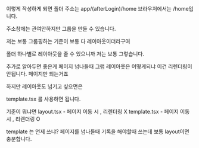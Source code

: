 이렇게 작성하게 되면
폴더 주소는 app/(afterLogin)/home
브라우저에서는 /home입니다.

주소창에는 관여안하지만 그룹을 만들 수 있습니다.

저는 보통 그룹핑하는 기준이
보통 다 레이아웃이더라구여

폴더 하나별로 레이아웃을 줄 수 있으니까 저는 보통 그렇습니다.

추가로 알아두면 좋은게 페이지 넘나들때
그럼 레이아웃은 어떻게되냐
이건 리렌더링이 안됩니다.
페이지만 되는거죠

하지만 레이아웃도 넘기고 싶으면은

template.tsx 를 사용하면 됩니다.

기준이 뭐냐면
layout.tsx - 페이지 이동 시 , 리렌더링 X
template.tsx - 페이지 이동 시 , 리렌더링 O

template 는 언제 쓰냐?
페이지를 넘나들때 기록을 해야할때
쓰는데 보통 layout이면 충분합니다.
